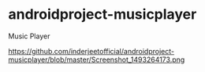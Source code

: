 # androidproject-musicplayer
Music Player 


https://github.com/inderjeetofficial/androidproject-musicplayer/blob/master/Screenshot_1493264173.png
